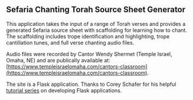 ## Sefaria Chanting Torah Source Sheet Generator

This application takes the input of a range of Torah verses and
provides a generated Sefaria source sheet with scaffolding for
learning how to chant.  The scaffolding includes trope identification
and highlighting, trope cantillation tunes, and full verse chanting audio files.

Audio files were recorded by Cantor Wendy Shermet (Temple Israel, Omaha, NE) and
are publically available at:
[https://www.templeisraelomaha.com/cantors-classroom](https://www.templeisraelomaha.com/cantors-classroom).

The site is a Flask application.  Thanks to Corey Schafer for his helpful
[tutorial series](https://www.youtube.com/playlist?list=PL-osiE80TeTs4UjLw5MM6OjgkjFeUxCYH)
on developing Flask applications.